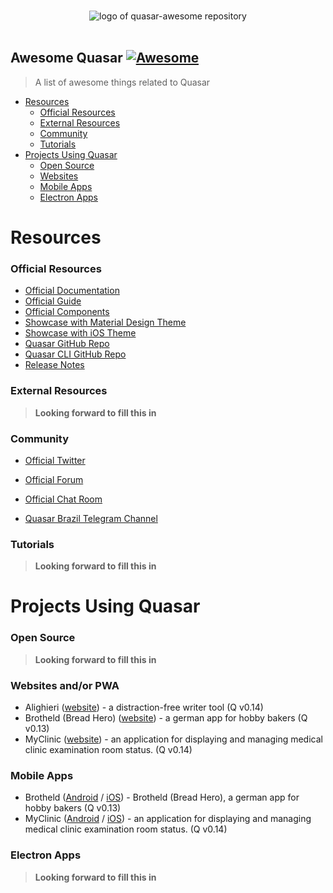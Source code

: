 <p align="center">
  <br>
  <img src="https://cdn.rawgit.com/quasarframework/quasar-art/master/dist/svg/quasar-awesome-logo-full-inline.svg" alt="logo of quasar-awesome repository">
  <br>
  <br>
</p>

## Awesome Quasar [![Awesome](https://cdn.rawgit.com/sindresorhus/awesome/d7305f38d29fed78fa85652e3a63e154dd8e8829/media/badge.svg)](https://github.com/sindresorhus/awesome)

> A list of awesome things related to Quasar

- [Resources](#resources)
    - [Official Resources](#official-resources)
    - [External Resources](#external-resources)
    - [Community](#community)
    - [Tutorials](#tutorials)
- [Projects Using Quasar](#projects-using-quasar)
  - [Open Source](#open-source)
  - [Websites](#websites)
  - [Mobile Apps](#mobile-apps)
  - [Electron Apps](#electron-apps)

# Resources

### Official Resources

- [Official Documentation](http://quasar-framework.org)
- [Official Guide](http://quasar-framework.org/guide/)
- [Official Components](http://quasar-framework.org/components/)
- [Showcase with Material Design Theme](http://quasar-framework.org/quasar-play/android/index.html#/)
- [Showcase with iOS Theme](http://quasar-framework.org/quasar-play/apple/index.html#/)
- [Quasar GitHub Repo](https://github.com/quasarframework/quasar)
- [Quasar CLI GitHub Repo](https://github.com/quasarframework/quasar-cli)
- [Release Notes](https://github.com/quasarframework/quasar/releases)

### External Resources

> **Looking forward to fill this in**


### Community

- [Official Twitter](https://twitter.com/quasarframework)
- [Official Forum](http://forum.quasar-framework.org/)
- [Official Chat Room](https://gitter.im/quasarframework/Lobby)

- [Quasar Brazil Telegram Channel](https://t.me/quasarframeworkbrasil)

### Tutorials

> **Looking forward to fill this in**

# Projects Using Quasar

### Open Source

> **Looking forward to fill this in**

### Websites and/or PWA

- Alighieri ([website](https://zuck.github.io/alighieri)) - a distraction-free writer tool (Q v0.14)
- Brotheld (Bread Hero) ([website](https://brotheld.de)) - a german app for hobby bakers (Q v0.13)
- MyClinic ([website](https://www.myclinic.today)) - an application for displaying and managing medical clinic examination room status. (Q v0.14)

### Mobile Apps

- Brotheld ([Android](https://play.google.com/store/apps/details?id=de.sopamo.brotheld) / [iOS](https://itunes.apple.com/de/app/brotheld/id1193619132?l=de&ls=1&mt=8)) - Brotheld (Bread Hero), a german app for hobby bakers (Q v0.13)
- MyClinic ([Android](https://play.google.com/store/apps/details?id=today.myclinic.mobileapp&hl=en) / [iOS](https://itunes.apple.com/us/app/myclinic/id1311703491?ls=1&mt=8)) - an application for displaying and managing medical clinic examination room status. (Q v0.14)

### Electron Apps

> **Looking forward to fill this in**
